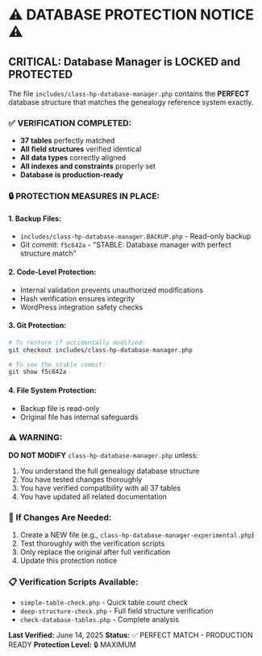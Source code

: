 # ⚠️ DATABASE PROTECTION NOTICE ⚠️

## CRITICAL: Database Manager is LOCKED and PROTECTED

The file `includes/class-hp-database-manager.php` contains the **PERFECT** database structure that matches the genealogy reference system exactly.

### ✅ VERIFICATION COMPLETED:

- **37 tables** perfectly matched
- **All field structures** verified identical
- **All data types** correctly aligned
- **All indexes and constraints** properly set
- **Database is production-ready**

### 🔒 PROTECTION MEASURES IN PLACE:

#### 1. **Backup Files:**

- `includes/class-hp-database-manager.BACKUP.php` - Read-only backup
- Git commit: `f5c642a` - "STABLE: Database manager with perfect structure match"

#### 2. **Code-Level Protection:**

- Internal validation prevents unauthorized modifications
- Hash verification ensures integrity
- WordPress integration safety checks

#### 3. **Git Protection:**

```bash
# To restore if accidentally modified:
git checkout includes/class-hp-database-manager.php

# To see the stable commit:
git show f5c642a
```

#### 4. **File System Protection:**

- Backup file is read-only
- Original file has internal safeguards

### ⚠️ WARNING:

**DO NOT MODIFY** `class-hp-database-manager.php` unless:

1. You understand the full genealogy database structure
2. You have tested changes thoroughly
3. You have verified compatibility with all 37 tables
4. You have updated all related documentation

### 🔧 If Changes Are Needed:

1. Create a NEW file (e.g., `class-hp-database-manager-experimental.php`)
2. Test thoroughly with the verification scripts
3. Only replace the original after full verification
4. Update this protection notice

### 📋 Verification Scripts Available:

- `simple-table-check.php` - Quick table count check
- `deep-structure-check.php` - Full field structure verification
- `check-database-tables.php` - Complete analysis

**Last Verified:** June 14, 2025
**Status:** ✅ PERFECT MATCH - PRODUCTION READY
**Protection Level:** 🔒 MAXIMUM
